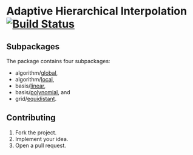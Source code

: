 # Adaptive Hierarchical Interpolation [![Build Status][status-img]][status-url]

## Subpackages

The package contains four subpackages:

* algorithm/[global](algorithm/global),
* algorithm/[local](algorithm/local),
* basis/[linear](basis/linear),
* basis/[polynomial](basis/polynomial), and
* grid/[equidistant](grid/equidistant).

## Contributing

1. Fork the project.
2. Implement your idea.
3. Open a pull request.

[status-img]: https://travis-ci.org/ready-steady/adapt.svg?branch=master
[status-url]: https://travis-ci.org/ready-steady/adapt
